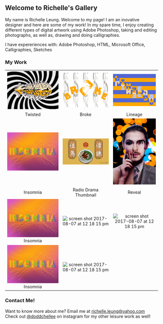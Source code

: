 ## Welcome to Richelle's Gallery

My name is Richelle Leung. Welcome to my page! I am an inovative designer and here are some of my work! In my spare time, I enjoy creating different types of digital artwork using Adobe Photoshop, taking and editing photographs, as well as, drawing and doing calligraphies. 

I have expereriences with:
Adobe Photoshop, HTML, Microsoft Office, Calligraphies, Sketches

### My Work

| | | |
|:-------------------------:|:-------------------------:|:-------------------------:|
|<img width="300" alt="Twisted" src="Text-to-image_Twisted.jpg">  |  <img width="300" alt="Broke" src="Text-to-image_Broke.jpg"> | <img width="300" alt="Lineage" src="Text-to-image_Lineage.jpg"> |
|Twisted |Broke |  Lineage|
|<img width="300" alt="Insomnia" src="Text-to-image_Insomnia.jpg">  |<img width="300" alt="Radio Drama Thumbnail" src="Radio Drama Title copy.jpg"> |  <img width="175" alt="Reveal" src="Reveal.jpg">  | 
|Insomnia |Radio Drama Thumbnail |  Reveal|
|<img width="300" alt="Insomnia" src="Text-to-image_Insomnia.jpg"> Insomnia | <img width="300" alt="screen shot 2017-08-07 at 12 18 15 pm" src="https://user-images.githubusercontent.com/297678/29892310-03e92256-8d83-11e7-9b58-986dcb6f702e.png"> |<img width="300" alt="screen shot 2017-08-07 at 12 18 15 pm" src="https://user-images.githubusercontent.com/297678/29892310-03e92256-8d83-11e7-9b58-986dcb6f702e.png">|
|<img width="300" alt="Insomnia" src="Text-to-image_Insomnia.jpg"> Insomnia | <img width="300" alt="screen shot 2017-08-07 at 12 18 15 pm" src="https://user-images.githubusercontent.com/297678/29892310-03e92256-8d83-11e7-9b58-986dcb6f702e.png">|


### Contact Me!

Want to know more about me? Email me at richelle.leung@yahoo.com
Check out [@doddchellee](https://www.instagram.com/doddchellee/) on instagram for my other leisure work as well!
